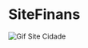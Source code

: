 # SiteFinans
![Gif Site Cidade](https://github.com/MatheusRodriguesSilva/SiteFinans/blob/main/GIF%20Finans%20site.gif)
